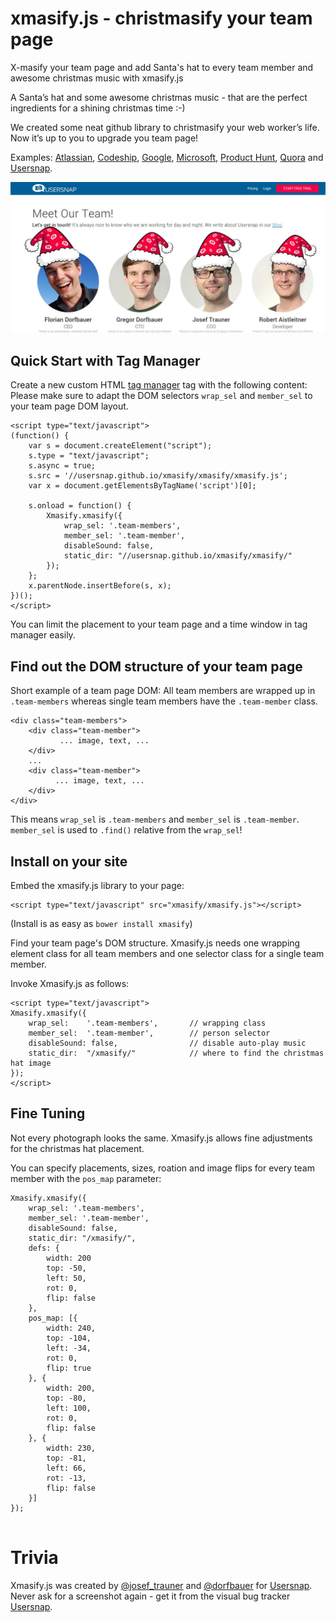 xmasify.js - christmasify your team page
=====================================

X-masify your team page and add Santa's hat to every team member and
awesome christmas music with xmasify.js

A Santa’s hat and some awesome christmas music - that are the perfect ingredients for a shining christmas time :-)

We created some neat github library to christmasify your web worker’s life. Now it’s up to you to upgrade you team page! 

Examples: [Atlassian](example/atlassian.md), [Codeship](example/codeship.md), [Google](example/google.md), [Microsoft](example/microsoft.md), [Product Hunt](example/producthunt.md), [Quora](example/quora.md) and [Usersnap](example/usersnap.md).

[![Example Team Page](example/example-team.jpg)](https://usersnap.com/team?gat=xmas)

Quick Start with Tag Manager
----------------------------
Create a new custom HTML [tag manager](https://www.google.com/tagmanager/) tag with the following content:
Please make sure to adapt the DOM selectors ```wrap_sel``` and ```member_sel``` to your team page DOM layout.
```
<script type="text/javascript">
(function() {
    var s = document.createElement("script");
    s.type = "text/javascript";
    s.async = true;
    s.src = '//usersnap.github.io/xmasify/xmasify/xmasify.js';
    var x = document.getElementsByTagName('script')[0];

    s.onload = function() {
        Xmasify.xmasify({
            wrap_sel: '.team-members',
            member_sel: '.team-member',
            disableSound: false,
            static_dir: "//usersnap.github.io/xmasify/xmasify/"
        });
    };
    x.parentNode.insertBefore(s, x);
})();
</script>
```
You can limit the placement to your team page and a time window in tag manager easily.

Find out the DOM structure of your team page
--------------------------------------------

Short example of a team page DOM: All team members are wrapped up in ```.team-members``` 
whereas single team members have the ```.team-member``` class.

```
<div class="team-members">
    <div class="team-member">
           ... image, text, ...
    </div>
    ...
    <div class="team-member">
          ... image, text, ...
    </div>
</div>
```

This means  ```wrap_sel``` is  ```.team-members``` and  ```member_sel``` is  ```.team-member```.
 ```member_sel``` is used to  ```.find()``` relative from the  ```wrap_sel```!

Install on your site
--------------------

Embed the xmasify.js library to your page:
```
<script type="text/javascript" src="xmasify/xmasify.js"></script>
```

(Install is as easy as ```bower install xmasify```)

Find your team page's DOM structure. Xmasify.js needs one wrapping element class for all
team members and one selector class for a single team member. 

Invoke Xmasify.js as follows:
```
<script type="text/javascript">
Xmasify.xmasify({
    wrap_sel:    '.team-members',       // wrapping class
    member_sel:  '.team-member',        // person selector
    disableSound: false,                // disable auto-play music
    static_dir:  "/xmasify/"            // where to find the christmas hat image
});
</script>
```

Fine Tuning
-----------

Not every photograph looks the same. Xmasify.js allows fine adjustments for the christmas hat
placement.

You can specify placements, sizes, roation and image flips for every team member with the ```pos_map```
parameter:

```
Xmasify.xmasify({
    wrap_sel: '.team-members',
    member_sel: '.team-member',
    disableSound: false,
    static_dir: "/xmasify/",
    defs: {
        width: 200
        top: -50,
        left: 50,
        rot: 0,
        flip: false
    },
    pos_map: [{
        width: 240,
        top: -104,
        left: -34,
        rot: 0,
        flip: true
    }, {
        width: 200,
        top: -80,
        left: 100,
        rot: 0,
        flip: false
    }, {
        width: 230,
        top: -81,
        left: 66,
        rot: -13,
        flip: false
    }]
});
    
```

Trivia
======

Xmasify.js was created by [@josef_trauner](https://twitter.com/josef_trauner) and [@dorfbauer](https://twitter.com/dorfbauer) for [Usersnap](https://usersnap.com/?gat=xmas).
Never ask for a screenshot again - get it from the visual bug tracker [Usersnap](https://usersnap.com/?gat=xmas).


